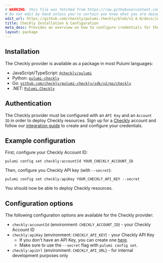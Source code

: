 ```yaml
---
# WARNING: this file was fetched from https://raw.githubusercontent.com/checkly/pulumi-checkly/v2.6.0/docs/installation-configuration.md
# Do not edit by hand unless you're certain you know what you are doing!
edit_url: https://github.com/checkly/pulumi-checkly/blob/v2.6.0/docs/installation-configuration.md
title: Checkly Installation & Configuration
meta_desc: Provides an overview on how to configure credentials for the Checkly provider for Pulumi.
layout: package
---
```

## Installation

The Checkly provider is available as a package in most Pulumi languages:

* JavaScript/TypeScript: [`@checkly/pulumi`](https://www.npmjs.com/package/@checkly/pulumi)
* Python: [`pulumi-checkly`](https://pypi.org/project/pulumi-checkly/)
* Go: [`github.com/checkly/pulumi-checkly/sdk/v2/go/checkly`](https://github.com/checkly/pulumi-checkly)
* .NET: [`Pulumi.Checkly`](https://www.nuget.org/packages/Pulumi.Checkly)

## Authentication

The Checkly provider must be configured with an `API Key` and an `Account ID` in order to deploy Checkly resources. Sign up for a [Checkly](https://www.checklyhq.com) account and follow our [integration guide](https://www.checklyhq.com/docs/integrations/pulumi/) to create and configure your credentials.

## Example configuration

First, configure your Checkly Account ID:

```
pulumi config set checkly:accountId YOUR_CHECKLY_ACCOUNT_ID
```

Then, configure you Checkly API key (with `--secret`):

```
pulumi config set checkly:apiKey YOUR_CHECKLY_API_KEY --secret
```

You should now be able to deploy Checkly resources.

## Configuration options

The following configuration options are available for the Checkly provider:

- `checkly:accountId` (environment: `CHECKLY_ACCOUNT_ID`) - your Checkly Account ID
- `checkly:apiKey` (environment: `CHECKLY_API_KEY`) - your Checkly API Key
    * If you don't have an API Key, you can create one [here](https://app.checklyhq.com/settings/user/api-keys).
    * Make sure to use the `--secret` flag with `pulumi config set`.
- `checkly:apiUrl` (environment: `CHECKLY_API_URL`) - for internal development purposes only
